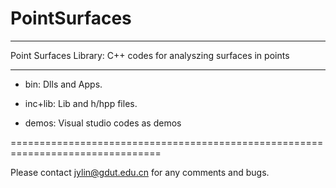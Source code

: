 # PointSurfaces
********************************************************************************
Point Surfaces Library: C++ codes for analyszing surfaces in points
********************************************************************************

- bin: 
Dlls and Apps.


- inc+lib: 
Lib and h/hpp files.


- demos: 
Visual studio codes as demos


================================================================================

Please contact jylin@gdut.edu.cn for any comments and bugs.
